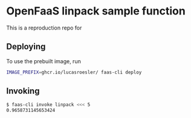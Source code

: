 # OpenFaaS linpack sample function

This is a reproduction repo for


## Deploying
To use the prebuilt image, run

```sh
IMAGE_PREFIX=ghcr.io/lucasroesler/ faas-cli deploy
```

## Invoking

```sh
$ faas-cli invoke linpack <<< 5
0.9658731145653424
```
